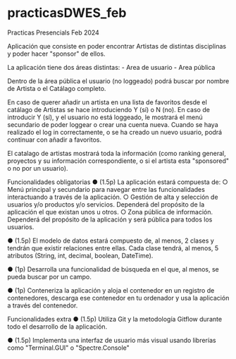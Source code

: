 # practicasDWES_feb
Practicas Presencials Feb 2024 

Aplicación que consiste en poder encontrar Artistas de distintas disciplinas y poder hacer "sponsor" de ellos. 

La aplicación tiene dos áreas distintas: 
    - Area de usuario
    - Area pública

Dentro de la área pública el usuario (no loggeado) podrá buscar por nombre de Artista o el Catálago completo. 

En caso de querer añadir un artista en una lista de favoritos desde el catálago de Artistas se hace introduciendo Y (sí) o N (no). En caso de introducir Y (sí), y el usuario no está loggeado, le mostrará el menú secundario de poder loggear o crear una cuenta nueva. Cuando se haya realizado el log in correctamente, o se ha creado un nuevo usuario, podrá continuar con añadir a favoritos. 

El catalago de artistas mostrará toda la información (como ranking general, proyectos y su información correspondiente, o si el artista esta "sponsored" o no por un usuario). 


Funcionalidades obligatorias
● (1.5p) La aplicación estará compuesta de:
    ○ Menú principal y secundario para navegar entre las funcionalidades interactuando a través de la aplicación.
    ○ Gestión de alta y selección de usuarios y/o productos y/o servicios. Dependerá del propósito de la aplicación el que existan unos u otros.
    ○ Zona pública de información. Dependerá del propósito de la aplicación y será pública para todos los usuarios.

● (1.5p) El modelo de datos estará compuesto de, al menos, 2 clases y
tendrán que existir relaciones entre ellas. Cada clase tendrá, al menos,
5 atributos (String, int, decimal, boolean, DateTime).

● (1p) Desarrolla una funcionalidad de búsqueda en el que, al menos,
se pueda buscar por un campo.

● (1p) Conteneriza la aplicación y aloja el contenedor en un registro de
contenedores, descarga ese contenedor en tu ordenador y usa la
aplicación a través del contenedor.

Funcionalidades extra
● (1.5p) Utiliza Git y la metodología Gitflow durante todo el desarrollo de
la aplicación.

● (1.5p) Implementa una interfaz de usuario más visual usando
librerías como &quot;Terminal.GUI&quot; o &quot;Spectre.Console&quot;